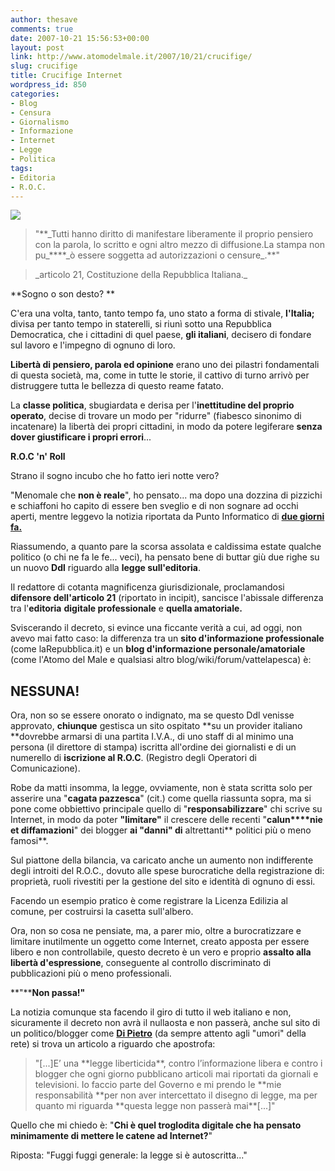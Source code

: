 ```yaml
---
author: thesave
comments: true
date: 2007-10-21 15:56:53+00:00
layout: post
link: http://www.atomodelmale.it/2007/10/21/crucifige/
slug: crucifige
title: Crucifige Internet
wordpress_id: 850
categories:
- Blog
- Censura
- Giornalismo
- Informazione
- Internet
- Legge
- Politica
tags:
- Editoria
- R.O.C.
---
```


![](http://www.atomodelmale.it/wp-content/uploads/2008/10/presidente-del-consiglio.png)





<blockquote>"**_Tutti hanno diritto di manifestare liberamente il proprio pensiero con la parola, lo scritto e ogni altro mezzo di diffusione.La stampa non pu_****_ò essere soggetta ad autorizzazioni o censure_.**"</blockquote>




<blockquote>_articolo 21, Costituzione della Repubblica Italiana._</blockquote>


**Sogno o son desto? **

C'era una volta, tanto, tanto tempo fa, uno stato a forma di stivale, **l'Italia;** divisa per tanto tempo in staterelli, si riunì sotto una Repubblica Democratica, che i cittadini di quel paese, **gli italiani**, decisero di fondare sul lavoro e l'impegno di ognuno di loro.

**Libertà di pensiero, parola ed opinione** erano uno dei pilastri fondamentali di questa società, ma, come in tutte le storie, il cattivo di turno arrivò per distruggere tutta le bellezza di questo reame fatato.

La **classe politica**, sbugiardata e derisa per l'**inettitudine del proprio operato**, decise di trovare un modo per "ridurre" (fiabesco sinonimo di incatenare) la libertà dei propri cittadini, in modo da potere legiferare **senza dover giustificare i propri errori**...<!-- more -->

**R.O.C 'n' Roll**

Strano il sogno incubo che ho fatto ieri notte vero?

"Menomale che **non è reale**", ho pensato... ma dopo una dozzina di pizzichi e schiaffoni ho capito di essere ben sveglio e di non sognare ad occhi aperti, mentre leggevo la notizia riportata da Punto Informatico di **[due giorni fa.](http://punto-informatico.it/p.aspx?i=2092327)**

Riassumendo, a quanto pare la scorsa assolata e caldissima estate qualche politico (o chi ne fa le fe... veci), ha pensato bene di buttar giù due righe su un nuovo **Ddl** riguardo alla **legge sull'editoria**.

Il redattore di cotanta magnificenza giurisdizionale, proclamandosi **difensore dell'articolo 21** (riportato in incipit), sancisce l'abissale differenza tra l'**editoria** **digitale professionale** e **quella amatoriale.**

Sviscerando il decreto, si evince una ficcante verità a cui, ad oggi, non avevo mai fatto caso: la differenza tra un **sito d'informazione professionale** (come laRepubblica.it) e un **blog d'informazione personale/amatoriale** (come l'Atomo del Male e qualsiasi altro blog/wiki/forum/vattelapesca) è:


## **NESSUNA!**


Ora, non so se essere onorato o indignato, ma se questo Ddl venisse approvato, **chiunque** gestisca un sito ospitato **su un provider italiano **dovrebbe armarsi di una partita I.V.A., di uno staff di al minimo una persona (il direttore di stampa) iscritta all'ordine dei giornalisti e di un numerello di **iscrizione al R.O.C**. (Registro degli Operatori di Comunicazione).

Robe da matti insomma, la legge, ovviamente, non è stata scritta solo per asserire una "**cagata pazzesca**" (cit.) come quella riassunta sopra, ma si pone come obbiettivo principale quello di "**responsabilizzare**" chi scrive su Internet, in modo da poter **"limitare"** il crescere delle recenti "**calun****nie et diffamazioni**" dei blogger **ai "danni" di** altrettanti** politici più o meno famosi**.

Sul piattone della bilancia, va caricato anche un aumento non indifferente degli introiti del R.O.C., dovuto alle spese burocratiche della registrazione di: proprietà, ruoli rivestiti per la gestione del sito e identità di ognuno di essi.

Facendo un esempio pratico è come registrare la Licenza Edilizia al comune, per costruirsi la casetta sull'albero.

Ora, non so cosa ne pensiate, ma, a parer mio, oltre a burocratizzare e limitare inutilmente un oggetto come Internet, creato apposta per essere libero e non controllabile, questo decreto è un vero e proprio **assalto alla libertà d'espressione**, conseguente al controllo discriminato di pubblicazioni più o meno professionali.

**"****Non passa!"**

La notizia comunque sta facendo il giro di tutto il web italiano e non, sicuramente il decreto non avrà il nullaosta e non passerà, anche sul sito di un politico/blogger come **[Di Pietro](http://www.antoniodipietro.it/)** (da sempre attento agli "umori" della rete) si trova un articolo a riguardo che apostrofa:


<blockquote>"[...]E’ una **legge liberticida**, contro l’informazione libera e contro i blogger che ogni giorno pubblicano articoli mai riportati da giornali e televisioni.
Io faccio parte del Governo e mi prendo le **mie responsabilità **per non aver intercettato il disegno di legge, ma per quanto mi riguarda **questa legge non passerà mai**[...]"</blockquote>


Quello che mi chiedo è: "**Chi è quel troglodita digitale che ha pensato minimamente di mettere le catene ad Internet?**"

Riposta: "Fuggi fuggi generale: la legge si è autoscritta..."

